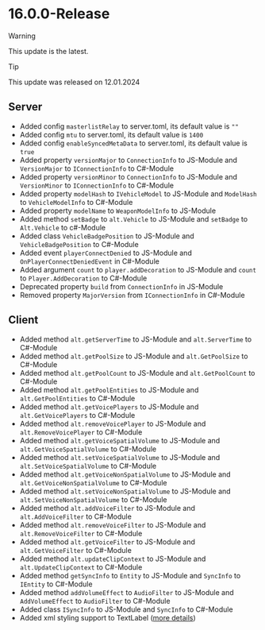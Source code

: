 # 16.0.0-Release

> [!WARNING]
> This update is the latest.

> [!TIP]
> This update was released on 12.01.2024

## Server
- Added config `masterlistRelay` to server.toml, its default value is `""`
- Added config `mtu` to server.toml, its default value is `1400`
- Added config `enableSyncedMetaData` to server.toml, its default value is `true`
- Added property `versionMajor` to `ConnectionInfo` to JS-Module and `VersionMajor` to `IConnectionInfo` to C#-Module
- Added property `versionMinor` to `ConnectionInfo` to JS-Module and `VersionMinor` to `IConnectionInfo` to C#-Module
- Added property `modelHash` to `IVehicleModel` to JS-Module and `ModelHash` to `VehicleModelInfo` to C#-Module
- Added property `modelName` to `WeaponModelInfo` to JS-Module
- Added method `setBadge` to `alt.Vehicle` to JS-Module and `setBadge` to `Alt.Vehicle` to c#-Module
- Added class `VehicleBadgePosition` to JS-Module and `VehicleBadgePosition` to C#-Module
- Added event `playerConnectDenied` to JS-Module and `OnPlayerConnectDeniedEvent` in C#-Module
- Added argument `count` to `player.addDecoration` to JS-Module and `count` to `Player.AddDecoration` to C#-Module 
- Deprecated property `build` from `ConnectionInfo` in JS-Module
- Removed property `MajorVersion` from `IConnectionInfo` in C#-Module


## Client
- Added method `alt.getServerTime` to JS-Module and `alt.ServerTime` to C#-Module
- Added method `alt.getPoolSize` to JS-Module and `alt.GetPoolSize` to C#-Module
- Added method `alt.getPoolCount` to JS-Module and `alt.GetPoolCount` to C#-Module
- Added method `alt.getPoolEntities` to JS-Module and `alt.GetPoolEntities` to C#-Module
- Added method `alt.getVoicePlayers` to JS-Module and `alt.GetVoicePlayers` to C#-Module
- Added method `alt.removeVoicePlayer` to JS-Module and `alt.RemoveVoicePlayer` to C#-Module
- Added method `alt.getVoiceSpatialVolume` to JS-Module and `alt.GetVoiceSpatialVolume` to C#-Module
- Added method `alt.setVoiceSpatialVolume` to JS-Module and `alt.SetVoiceSpatialVolume` to C#-Module
- Added method `alt.getVoiceNonSpatialVolume` to JS-Module and `alt.GetVoiceNonSpatialVolume` to C#-Module
- Added method `alt.setVoiceNonSpatialVolume` to JS-Module and `alt.SetVoiceNonSpatialVolume` to C#-Module
- Added method `alt.addVoiceFilter` to JS-Module and `alt.AddVoiceFilter` to C#-Module
- Added method `alt.removeVoiceFilter` to JS-Module and `alt.RemoveVoiceFilter` to C#-Module
- Added method `alt.getVoiceFilter` to JS-Module and `alt.GetVoiceFilter` to C#-Module
- Added method `alt.updateClipContext` to JS-Module and `alt.UpdateClipContext` to C#-Module
- Added method `getSyncInfo` to `Entity` to JS-Module and `SyncInfo` to `IEntity` to C#-Module
- Added method `addVolumeEffect` to `AudioFilter` to JS-Module and `AddVolumeEffect` to `AudioFilter` to C#-Module
- Added class `ISyncInfo` to JS-Module and `SyncInfo` to C#-Module
- Added xml styling support to TextLabel ([more details](https://docs.altv.mp/articles/textlabel.html))

